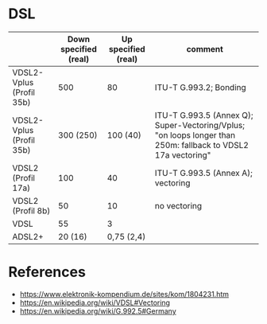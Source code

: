 # DSL

| |Down specified (real)|Up specified (real)|comment|
|--|--|--|--|
|VDSL2-Vplus (Profil 35b)|500|80|ITU-T G.993.2; Bonding|
|VDSL2-Vplus (Profil 35b)|300 (250)|100 (40)|ITU-T G.993.5 (Annex Q); Super-Vectoring/Vplus; "on loops longer than 250m: fallback to VDSL2 17a vectoring"|
|VDSL2 (Profil 17a)|100|40|ITU-T G.993.5 (Annex A); vectoring|
|VDSL2 (Profil 8b)|50|10|no vectoring|
|VDSL|55|3| |
|ADSL2+|20 (16)|0,75 (2,4)| |

# References
- https://www.elektronik-kompendium.de/sites/kom/1804231.htm
- https://en.wikipedia.org/wiki/VDSL#Vectoring
- https://en.wikipedia.org/wiki/G.992.5#Germany
